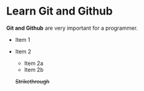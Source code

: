 # Learn Git and Github

**Git and Github** are very important for a programmer.

* Item 1
* Item 2
  * Item 2a
  * Item 2b
  
  ~~Strikethrough~~
